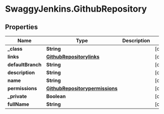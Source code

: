 # SwaggyJenkins.GithubRepository

## Properties

Name | Type | Description | Notes
------------ | ------------- | ------------- | -------------
**_class** | **String** |  | [optional] 
**links** | [**GithubRepositorylinks**](GithubRepositorylinks.md) |  | [optional] 
**defaultBranch** | **String** |  | [optional] 
**description** | **String** |  | [optional] 
**name** | **String** |  | [optional] 
**permissions** | [**GithubRepositorypermissions**](GithubRepositorypermissions.md) |  | [optional] 
**_private** | **Boolean** |  | [optional] 
**fullName** | **String** |  | [optional] 


